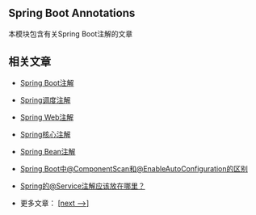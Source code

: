 ## Spring Boot Annotations

本模块包含有关Spring Boot注解的文章

## 相关文章

- [Spring Boot注解](docs/SpringBoot注解.md)
- [Spring调度注解](docs/Spring调度注解.md)
- [Spring Web注解](docs/SpringWeb注解.md)
- [Spring核心注解](docs/Spring核心注解.md)
- [Spring Bean注解](docs/SpringBean注解.md)
- [Spring Boot中@ComponentScan和@EnableAutoConfiguration的区别](docs/SpringBoot中@ComponentScan和@EnableAutoConfiguration的区别.md)
- [Spring的@Service注解应该放在哪里？](docs/Spring的@Service注解应该放在哪里.md)

- 更多文章： [[next -->]](../spring-boot-annotations-2/README-backup.md)